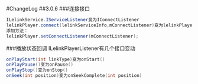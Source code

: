 #ChangeLog
##3.0.6
###连接接口
```java
ILelinkService.IServiceListener变为IConnectListener
lelinkPlayer.connect(lelinkServiceInfo,mConnectListener)变为lelinkPlayer.connect(lelinkServiceInfo)
添加方法：
lelinkPlayer.setConnectListener(mConnectListener);
```
###播放状态回调
ILelinkPlayerListener有几个接口变动
```java
onPlayStart(int linkType)变为onStart()
onPlayPause()变为onPause()
onPlayStop()变为onStop()
onSeek(int position)变为onSeekComplete(int position)

```
